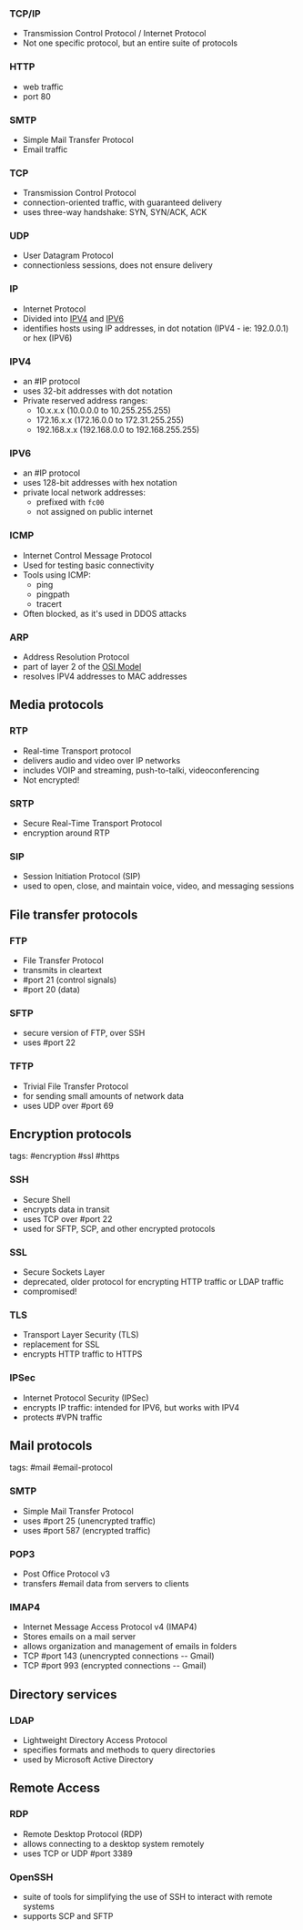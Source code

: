 ### TCP/IP
- Transmission Control Protocol / Internet Protocol
- Not one specific protocol, but an entire suite of protocols

### HTTP
- web traffic
- port 80

### SMTP
- Simple Mail Transfer Protocol
- Email traffic

### TCP
- Transmission Control Protocol
- connection-oriented traffic, with guaranteed delivery
- uses three-way handshake: SYN, SYN/ACK, ACK

### UDP
- User Datagram Protocol
- connectionless sessions,  does not ensure delivery

### IP 
- Internet Protocol
- Divided into [IPV4](#IPV4) and [IPV6](#IPV6)
- identifies hosts using IP addresses, in dot notation (IPV4 - ie: 192.0.0.1) or hex (IPV6)

### IPV4
- an #IP protocol
- uses 32-bit addresses with dot notation 
- Private reserved address ranges:
	- 10.x.x.x (10.0.0.0 to 10.255.255.255)
	- 172.16.x.x (172.16.0.0 to 172.31.255.255)
	- 192.168.x.x (192.168.0.0 to 192.168.255.255)
### IPV6
- an #IP protocol
- uses 128-bit addresses with hex notation
- private local network addresses:
	- prefixed with `fc00`
	- not assigned on public internet

### ICMP
 - Internet Control Message Protocol
 - Used for testing basic connectivity
 - Tools using ICMP:
	 - ping
	 - pingpath
	 - tracert
 - Often blocked, as it's used in DDOS attacks

### ARP
- Address Resolution Protocol
- part of layer 2 of the [OSI Model](OSI%20Model.md)
- resolves IPV4 addresses to MAC addresses


## Media protocols

### RTP
- Real-time Transport protocol
- delivers audio and video over IP networks
- includes VOIP and streaming, push-to-talki, videoconferencing
- Not encrypted!

### SRTP
- Secure  Real-Time Transport Protocol
- encryption around RTP

### SIP
- Session Initiation Protocol (SIP)
- used to open, close, and maintain voice, video, and messaging sessions



## File transfer protocols

### FTP
- File Transfer Protocol
- transmits in cleartext
- #port 21 (control signals)
- #port 20 (data)

### SFTP
- secure version of FTP, over SSH
- uses #port 22

### TFTP
- Trivial File Transfer Protocol
- for sending small amounts of network data 
- uses UDP over #port 69


## Encryption protocols
tags: #encryption #ssl #https
### SSH
- Secure Shell
- encrypts data in transit
- uses TCP over #port 22
- used for SFTP, SCP, and other encrypted protocols


### SSL
- Secure Sockets Layer
- deprecated, older protocol for encrypting HTTP traffic or LDAP traffic
- compromised!


### TLS
- Transport Layer Security (TLS)
- replacement for SSL
- encrypts HTTP traffic to HTTPS

### IPSec
- Internet Protocol Security (IPSec)
- encrypts IP traffic: intended for IPV6, but works with IPV4
- protects #VPN traffic 


## Mail protocols
tags: #mail #email-protocol 

### SMTP
- Simple Mail Transfer Protocol
- uses #port 25 (unencrypted traffic)
- uses #port 587 (encrypted traffic)

### POP3
- Post Office Protocol v3
- transfers #email data from servers to clients


### IMAP4
- Internet Message Access Protocol v4 (IMAP4)
- Stores emails on a mail server
- allows organization and management of emails in folders
- TCP #port 143 (unencrypted connections -- Gmail)
- TCP #port 993 (encrypted connections -- Gmail)


## Directory services 

### LDAP
- Lightweight Directory Access Protocol
- specifies formats and methods to query directories
- used by Microsoft Active Directory

## Remote Access

### RDP 
- Remote Desktop Protocol (RDP)
- allows connecting to a desktop system remotely
- uses TCP  or UDP #port 3389

### OpenSSH
- suite of tools for simplifying the use of SSH to interact with remote systems
- supports SCP and SFTP
